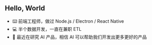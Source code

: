 Hello, World
---
- ⌨️ 前端工程师，做过 Node.js / Electron / React Native
- 💻 半个数据开发，一直在兼职 ETL
- 🚀 最近在研究 AI 产品，相信 AI 可以帮助我们开发出更多更好的产品
